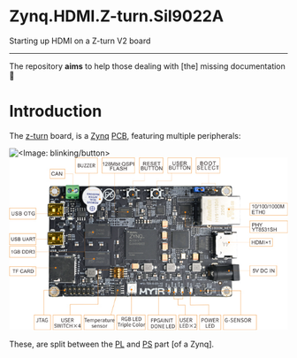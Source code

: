 # Zynq.HDMI.Z-turn.Sil9022A

Starting up HDMI on a Z-turn V2 board

---

The repository **aims** to help those dealing with [the] missing documentation 🥶

# Introduction

The [z-turn][z-turn] board, is a [Zynq][Zynq] [PCB][PCB], featuring multiple peripherals:

![<Image: blinking/button>](img/z-turn.blinks.button.gif)
![<Image: peripherals>](img/z-turn.peripherals.jpg)

These, are split between the [PL][PL] and [PS][PS] part [of a Zynq].

<!-- References/ invisible parts -->

[z-turn]: https://www.myirtech.com/list.asp?id=708
[Zynq]: https://www.amd.com/en/products/adaptive-socs-and-fpgas/soc/zynq-7000.html
[PCB]: https://en.wikipedia.org/wiki/Printed_circuit_board
[PL]: ## "Programmable Logic"
[PS]: ## "Processing System"